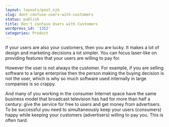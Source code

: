 ```yaml
---
layout: layouts/post.njk
slug: dont-confuse-users-with-customers
status: publish
title: Don't confuse Users with Customers
wordpress_id: '1352'
categories: Product
---
```


If your users are also your customers, then you are lucky.  It makes a lot of design and marketing decisions a lot simpler.  You can focus laser-like on providing features that your users are willing to pay for.

However the user is not always the customer.  For example, if you are selling software to a large enterprise then the person making the buying decision is not the user, which is why so much software used internally in large companies is so crappy.

And many of you working in the consumer Internet space have the same business model that broadcast television has had for more than half a century: give the service for free to users and get money from advertisers.  To be successful you need to simultaneously keep your users (consumers) happy while keeping your customers (advertisers) willing to pay you.  This is often hard.


